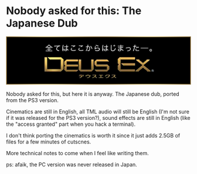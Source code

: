 # Nobody asked for this: The Japanese Dub

![Banner](../_static/bnr_deusex.png)


Nobody asked for this, but here it is anyway. The Japanese dub, ported from the PS3 version. 

Cinematics are still in English, all TML audio will still be English (I'm not sure if it was released for the PS3 version?), sound effects are still in English (like the "access granted" part when you hack a terminal). 

I don't think porting the cinematics is worth it since it just adds 2.5GB of files for a few minutes of cutscnes.

More technical notes to come when I feel like writing them.

ps: afaik, the PC version was never released in Japan.
